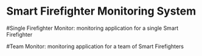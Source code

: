 # Smart Firefighter Monitoring System

#Single Firefighter Monitor: monitoring application for a single Smart Firefighter

#Team Monitor: monitoring application for a team of Smart Firefighters
